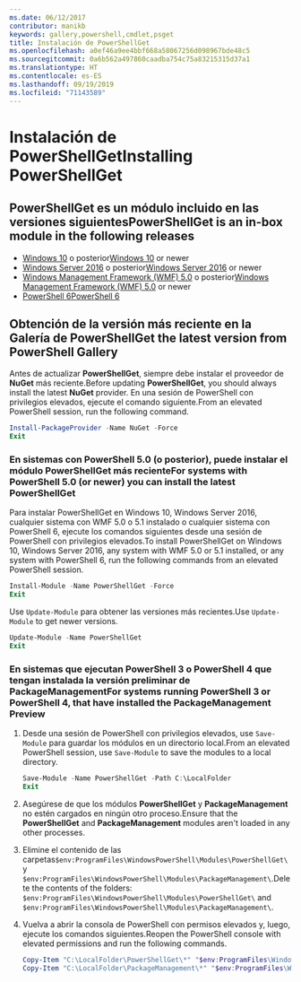 ```yaml
---
ms.date: 06/12/2017
contributor: manikb
keywords: gallery,powershell,cmdlet,psget
title: Instalación de PowerShellGet
ms.openlocfilehash: a0ef46a9ee4bbf668a58067256d098967bde48c5
ms.sourcegitcommit: 0a6b562a497860caadba754c75a83215315d37a1
ms.translationtype: HT
ms.contentlocale: es-ES
ms.lasthandoff: 09/19/2019
ms.locfileid: "71143589"
---
```

# <a name="installing-powershellget"></a><span data-ttu-id="91694-103">Instalación de PowerShellGet</span><span class="sxs-lookup"><span data-stu-id="91694-103">Installing PowerShellGet</span></span>

## <a name="powershellget-is-an-in-box-module-in-the-following-releases"></a><span data-ttu-id="91694-104">PowerShellGet es un módulo incluido en las versiones siguientes</span><span class="sxs-lookup"><span data-stu-id="91694-104">PowerShellGet is an in-box module in the following releases</span></span>

- <span data-ttu-id="91694-105">[Windows 10](https://www.microsoft.com/windows) o posterior</span><span class="sxs-lookup"><span data-stu-id="91694-105">[Windows 10](https://www.microsoft.com/windows) or newer</span></span>
- <span data-ttu-id="91694-106">[Windows Server 2016](/windows-server/windows-server) o posterior</span><span class="sxs-lookup"><span data-stu-id="91694-106">[Windows Server 2016](/windows-server/windows-server) or newer</span></span>
- <span data-ttu-id="91694-107">[Windows Management Framework (WMF) 5.0](https://www.microsoft.com/download/details.aspx?id=50395) o posterior</span><span class="sxs-lookup"><span data-stu-id="91694-107">[Windows Management Framework (WMF) 5.0](https://www.microsoft.com/download/details.aspx?id=50395) or newer</span></span>
- [<span data-ttu-id="91694-108">PowerShell 6</span><span class="sxs-lookup"><span data-stu-id="91694-108">PowerShell 6</span></span>](https://github.com/PowerShell/PowerShell/releases)

## <a name="get-the-latest-version-from-powershell-gallery"></a><span data-ttu-id="91694-109">Obtención de la versión más reciente en la Galería de PowerShell</span><span class="sxs-lookup"><span data-stu-id="91694-109">Get the latest version from PowerShell Gallery</span></span>

<span data-ttu-id="91694-110">Antes de actualizar **PowerShellGet**, siempre debe instalar el proveedor de **NuGet** más reciente.</span><span class="sxs-lookup"><span data-stu-id="91694-110">Before updating **PowerShellGet**, you should always install the latest **NuGet** provider.</span></span> <span data-ttu-id="91694-111">En una sesión de PowerShell con privilegios elevados, ejecute el comando siguiente.</span><span class="sxs-lookup"><span data-stu-id="91694-111">From an elevated PowerShell session, run the following command.</span></span>

```powershell
Install-PackageProvider -Name NuGet -Force
Exit
```

### <a name="for-systems-with-powershell-50-or-newer-you-can-install-the-latest-powershellget"></a><span data-ttu-id="91694-112">En sistemas con PowerShell 5.0 (o posterior), puede instalar el módulo PowerShellGet más reciente</span><span class="sxs-lookup"><span data-stu-id="91694-112">For systems with PowerShell 5.0 (or newer) you can install the latest PowerShellGet</span></span>

<span data-ttu-id="91694-113">Para instalar PowerShellGet en Windows 10, Windows Server 2016, cualquier sistema con WMF 5.0 o 5.1 instalado o cualquier sistema con PowerShell 6, ejecute los comandos siguientes desde una sesión de PowerShell con privilegios elevados.</span><span class="sxs-lookup"><span data-stu-id="91694-113">To install PowerShellGet on Windows 10, Windows Server 2016, any system with WMF 5.0 or 5.1 installed, or any system with PowerShell 6, run the following commands from an elevated PowerShell session.</span></span>

```powershell
Install-Module -Name PowerShellGet -Force
Exit
```

<span data-ttu-id="91694-114">Use `Update-Module` para obtener las versiones más recientes.</span><span class="sxs-lookup"><span data-stu-id="91694-114">Use `Update-Module` to get newer versions.</span></span>

```powershell
Update-Module -Name PowerShellGet
Exit
```

### <a name="for-systems-running-powershell-3-or-powershell-4-that-have-installed-the-packagemanagement-preview"></a><span data-ttu-id="91694-115">En sistemas que ejecutan PowerShell 3 o PowerShell 4 que tengan instalada la versión preliminar de PackageManagement</span><span class="sxs-lookup"><span data-stu-id="91694-115">For systems running PowerShell 3 or PowerShell 4, that have installed the PackageManagement Preview</span></span>

1. <span data-ttu-id="91694-116">Desde una sesión de PowerShell con privilegios elevados, use `Save-Module` para guardar los módulos en un directorio local.</span><span class="sxs-lookup"><span data-stu-id="91694-116">From an elevated PowerShell session, use `Save-Module` to save the modules to a local directory.</span></span>

   ```powershell
   Save-Module -Name PowerShellGet -Path C:\LocalFolder
   Exit
   ```

1. <span data-ttu-id="91694-117">Asegúrese de que los módulos **PowerShellGet** y **PackageManagement** no estén cargados en ningún otro proceso.</span><span class="sxs-lookup"><span data-stu-id="91694-117">Ensure that the **PowerShellGet** and **PackageManagement** modules aren't loaded in any other processes.</span></span>
1. <span data-ttu-id="91694-118">Elimine el contenido de las carpetas`$env:ProgramFiles\WindowsPowerShell\Modules\PowerShellGet\` y `$env:ProgramFiles\WindowsPowerShell\Modules\PackageManagement\`.</span><span class="sxs-lookup"><span data-stu-id="91694-118">Delete the contents of the folders: `$env:ProgramFiles\WindowsPowerShell\Modules\PowerShellGet\` and `$env:ProgramFiles\WindowsPowerShell\Modules\PackageManagement\`.</span></span>
1. <span data-ttu-id="91694-119">Vuelva a abrir la consola de PowerShell con permisos elevados y, luego, ejecute los comandos siguientes.</span><span class="sxs-lookup"><span data-stu-id="91694-119">Reopen the PowerShell console with elevated permissions and run the following commands.</span></span>

   ```powershell
   Copy-Item "C:\LocalFolder\PowerShellGet\*" "$env:ProgramFiles\WindowsPowerShell\Modules\PowerShellGet\" -Recurse -Force
   Copy-Item "C:\LocalFolder\PackageManagement\*" "$env:ProgramFiles\WindowsPowerShell\Modules\PackageManagement\" -Recurse -Force
   ```
